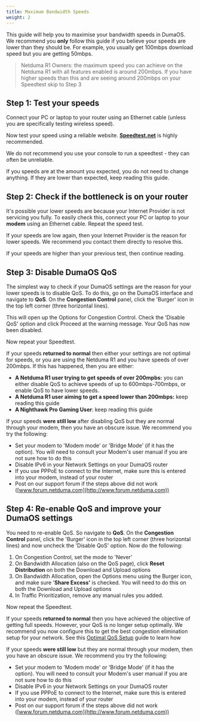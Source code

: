 ```yaml
---
title: Maximum Bandwidth Speeds
weight: 2
---
```


This guide will help you to maximise your bandwidth speeds in DumaOS. We recommend you **only** follow this guide if you believe your speeds are lower than they should be. For example, you usually get 100mbps download speed but you are getting 50mbps.

> Netduma R1 Owners: the maximum speed you can achieve on the Netduma R1 with all features enabled is around 200mbps. If you have higher speeds than this and are seeing around 200mbps on your Speedtest skip to Step 3

## Step 1: Test your speeds

Connect your PC or laptop to your router using an Ethernet cable (unless you are specifically testing wireless speed).

Now test your speed using a reliable website. **[Speedtest.net](http://www.speedtest.net/)** is highly recommended. 

We do not recommend you use your console to run a speedtest - they can often be unreliable.

If you speeds are at the amount you expected, you do not need to change anything. If they are lower than expected, keep reading this guide.

## Step 2: Check if the bottleneck is on your router

It's possible your lower speeds are because your Internet Provider is not servicing you fully. To easily check this, connect your PC or laptop to your **modem** using an Ethernet cable. Repeat the speed test.

If your speeds are low again, then your Internet Provider is the reason for lower speeds. We recommend you contact them directly to resolve this.

If your speeds are higher than your previous test, then continue reading.

## Step 3: Disable DumaOS QoS

The simplest way to check if your DumaOS settings are the reason for your lower speeds is to disable QoS. To do this, go on the DumaOS interface and navigate to **QoS**. On the **Congestion Control** panel, click the 'Burger' icon in the top left corner (three horizontal lines).

This will open up the Options for Congestion Control. Check the 'Disable QoS' option and click Proceed at the warning message. Your QoS has now been disabled.

Now repeat your Speedtest. 

If your speeds **returned to normal** then either your settings are not optimal for speeds, or you are using the Netduma R1 and you have speeds of over 200mbps. If this has happened, then you are either:

- **A Netduma R1 user trying to get speeds of over 200mpbs:** you can either disable QoS to achieve speeds of up to 600mbps-700mbps, or enable QoS to have lower speeds.
- **A Netduma R1 user aiming to get a speed lower than 200mbps:** keep reading this guide
- **A Nighthawk Pro Gaming User**: keep reading this guide

If your speeds **were still low** after disabling QoS but they are normal through your modem, then you have an obscure issue. We recommend you try the following:

- Set your modem to 'Modem mode' or 'Bridge Mode' (if it has the option). You will need to consult your Modem's user manual if you are not sure how to do this
- Disable IPv6 in your Network Settings on your DumaOS router
- If you use PPPoE to connect to the Internet, make sure this is entered into your modem, instead of your router
- Post on our support forum if the steps above did not work ([www.forum.netduma.com](http://www.forum.netduma.com))

## Step 4: Re-enable QoS and improve your DumaOS settings

You need to re-enable QoS. So navigate to **QoS**. On the ****Congestion Control**** panel, click the 'Burger' icon in the top left corner (three horizontal lines) and now uncheck the 'Disable QoS' option. Now do the following:

1. On Congestion Control, set the mode to 'Never'
2. On Bandwidth Allocation (also on the QoS page), click **Reset Distribution** on both the Download and Upload options
3. On Bandwidth Allocation, open the Options menu using the Burger icon, and make sure '**Share Excess'** is checked. You will need to do this on both the Download and Upload options
4. In Traffic Prioritization, remove any manual rules you added.

Now repeat the Speedtest. 

If your speeds **returned to normal** then you have achieved the objective of getting full speeds. However, your QoS is no longer setup optimally. We recommend you now configure this to get the best congestion elimination setup for your network. See this [Optimal QoS Setup](/docs/dumaos-3/qos/) guide to learn how

If your speeds **were still low** but they are normal through your modem, then you have an obscure issue. We recommend you try the following:

- Set your modem to 'Modem mode' or 'Bridge Mode' (if it has the option). You will need to consult your Modem's user manual if you are not sure how to do this
- Disable IPv6 in your Network Settings on your DumaOS router
- If you use PPPoE to connect to the Internet, make sure this is entered into your modem, instead of your router
- Post on our support forum if the steps above did not work ([www.forum.netduma.com](http://www.forum.netduma.com))
